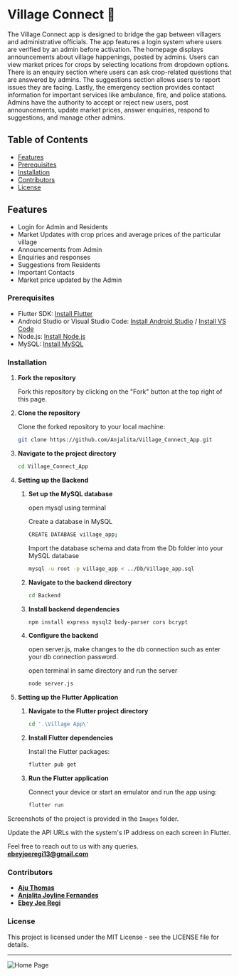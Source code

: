 # Village Connect 🌳

The Village Connect app is designed to bridge the gap between villagers and administrative officials. The app features a login system where users are verified by an admin before
activation. The homepage displays announcements about village happenings, posted by
admins. Users can view market prices for crops by selecting locations from dropdown
options. There is an enquiry section where users can ask crop-related questions that
are answered by admins. The suggestions section allows users to report issues they are
facing. Lastly, the emergency section provides contact information for important services
like ambulance, fire, and police stations. Admins have the authority to accept or
reject new users, post announcements, update market prices, answer enquiries, respond
to suggestions, and manage other admins.

## Table of Contents

- [Features](#features)
- [Prerequisites](#prerequisites)
- [Installation](#installation)
- [Contributors](#Contributors)
- [License](#license)

## Features

- Login for Admin and Residents
- Market Updates with crop prices and average prices of the particular village
- Announcements from Admin
- Enquiries and responses
- Suggestions from Residents
- Important Contacts 
- Market price updated by the Admin

### Prerequisites

- Flutter SDK: [Install Flutter](https://flutter.dev/docs/get-started/install)
- Android Studio or Visual Studio Code: [Install Android Studio](https://developer.android.com/studio) / [Install VS Code](https://code.visualstudio.com/)
- Node.js: [Install Node.js](https://nodejs.org/en/download/)
- MySQL: [Install MySQL](https://dev.mysql.com/downloads/mysql/)

### Installation

1. **Fork the repository**

   Fork this repository by clicking on the "Fork" button at the top right of this page.

2. **Clone the repository**

   Clone the forked repository to your local machine:

   ```bash
   git clone https://github.com/Anjalita/Village_Connect_App.git
    ```
3. **Navigate to the project directory**

    ```bash
    cd Village_Connect_App
    ```
4. **Setting up the Backend**
    
    1. **Set up the MySQL database**    
     
        open mysql using terminal
        
        Create a database in MySQL
         ```bash
        CREATE DATABASE village_app;
        ```
        Import the database schema and data from the Db folder into your MySQL database
         ```bash
        mysql -u root -p village_app < ../Db/Village_app.sql
        ```

    2. **Navigate to the backend directory**
        
        ```bash
        cd Backend 
        ```

    3. **Install backend dependencies**      

         ```bash
        npm install express mysql2 body-parser cors bcrypt
        ```

    4. **Configure the backend**  

        open server.js,
        make changes to the db connection such as enter your db connection password.

        open terminal in same directory and run the server

         ```bash
        node server.js
        ```
5. **Setting up the Flutter Application**

    1. **Navigate to the Flutter project directory**    
     
        ```bash
        cd '.\Village App\'
        ```

    2. **Install Flutter dependencies**
        
        Install the Flutter packages:
        ```bash
        flutter pub get
        ```

    3. **Run the Flutter application**      

        Connect your device or start an emulator and run the app using:
         ```bash
        flutter run 
        ```
Screenshots of the project is provided in the   `Images`   folder.

Update the API URLs with the system's IP address on each screen in Flutter.

Feel free to reach out to us with any queries.\
**ebeyjoeregi13@gmail.com**

### Contributors

- **[Aju Thomas](https://github.com/Aju34807)** 
- **[Anjalita Joyline Fernandes](https://github.com/Anjalita)** 
- **[Ebey Joe Regi](https://github.com/EbeyJoeRegi)** 

### License
This project is licensed under the MIT License - see the LICENSE file for details.

---
![Home Page](Images/Welcome_Page.png)

